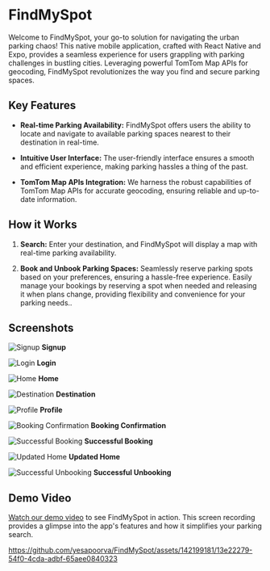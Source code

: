 # FindMySpot

Welcome to FindMySpot, your go-to solution for navigating the urban parking chaos! This native mobile application, crafted with React Native and Expo, provides a seamless experience for users grappling with parking challenges in bustling cities. Leveraging powerful TomTom Map APIs for geocoding, FindMySpot revolutionizes the way you find and secure parking spaces.

## Key Features

- **Real-time Parking Availability:** FindMySpot offers users the ability to locate and navigate to available parking spaces nearest to their destination in real-time.

- **Intuitive User Interface:** The user-friendly interface ensures a smooth and efficient experience, making parking hassles a thing of the past.

- **TomTom Map APIs Integration:** We harness the robust capabilities of TomTom Map APIs for accurate geocoding, ensuring reliable and up-to-date information.

## How it Works

1. **Search:** Enter your destination, and FindMySpot will display a map with real-time parking availability.

2. **Book and Unbook Parking Spaces:** Seamlessly reserve parking spots based on your preferences, ensuring a hassle-free experience. Easily manage your bookings by reserving a spot when needed and releasing it when plans change, providing flexibility and convenience for your parking needs..

## Screenshots

![Signup](./Screen_preview/signup.png)
**Signup**

![Login](./Screen_preview/login.png)
**Login**

![Home](./Screen_preview/home.png)
**Home**

![Destination](./Screen_preview/destination.png)
**Destination**

![Profile](./Screen_preview/Profile.png)
**Profile**

![Booking Confirmation](./Screen_preview/confirmationBooking.png)
**Booking Confirmation**

![Successful Booking](./Screen_preview/reseration_sucessful_alert.png)
**Successful Booking**

![Updated Home](./Screen_preview/updated_home.png)
**Updated Home**

![Successful Unbooking](./Screen_preview/unreserve_sucessful_alert.png)
**Successful Unbooking**


## Demo Video

[Watch our demo video](./Screen_preview/FindMySpot_Demo.MP4) to see FindMySpot in action. This screen recording provides a glimpse into the app's features and how it simplifies your parking search.

https://github.com/yesapoorva/FindMySpot/assets/142199181/13e22279-54f0-4cda-adbf-65aee0840323



